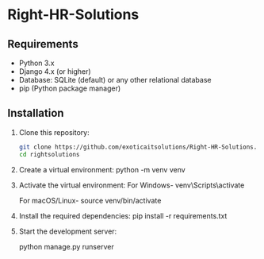 # Right-HR-Solutions


## Requirements

- Python 3.x
- Django 4.x (or higher)
- Database: SQLite (default) or any other relational database
- pip (Python package manager)

## Installation

1. Clone this repository:
   ```bash
   git clone https://github.com/exoticaitsolutions/Right-HR-Solutions.git
   cd rightsolutions

2. Create a virtual environment:
   python -m venv venv

3. Activate the virtual environment:
    For Windows-
    venv\Scripts\activate

    For macOS/Linux-
    source venv/bin/activate

4. Install the required dependencies:
    pip install -r requirements.txt

5.  Start the development server:

    python manage.py runserver


